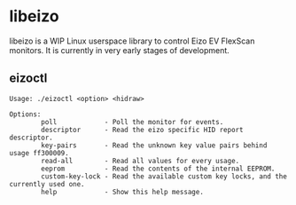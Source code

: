 # libeizo

libeizo is a WIP Linux userspace library to control Eizo EV FlexScan monitors. 
It is currently in very early stages of development.

## eizoctl

```
Usage: ./eizoctl <option> <hidraw>

Options:
        poll            - Poll the monitor for events.
        descriptor      - Read the eizo specific HID report descriptor.
        key-pairs       - Read the unknown key value pairs behind usage ff300009.
        read-all        - Read all values for every usage.
        eeprom          - Read the contents of the internal EEPROM.
        custom-key-lock - Read the available custom key locks, and the currently used one.
        help            - Show this help message.
```
